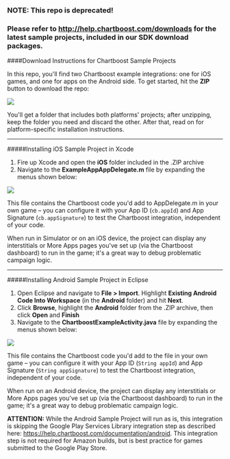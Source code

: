 ### NOTE: This repo is deprecated!  
### Please refer to http://help.chartboost.com/downloads for the latest sample projects, included in our SDK download packages.

####Download Instructions for Chartboost Sample Projects

In this repo, you'll find two Chartboost example integrations: one for iOS games, and one for apps on the Android side. To get started, hit the **ZIP** button to download the repo:

<img src="https://s3.amazonaws.com/chartboost/help_assets/client-examples1.jpeg" />

You'll get a folder that includes both platforms' projects; after unzipping, keep the folder you need and discard the other. After that, read on for platform-specific installation instructions.

---
#####Installing iOS Sample Project in Xcode

1. Fire up Xcode and open the **iOS** folder included in the .ZIP archive
2. Navigate to the **ExampleAppAppDelegate.m** file by expanding the menus shown below:

<img src="https://s3.amazonaws.com/chartboost/help_assets/client-examples2.jpeg" />

This file contains the Chartboost code you'd add to AppDelegate.m in your own game &ndash; you can configure it with your App ID (`cb.appId`) and App Signature (`cb.appSignature`) to test the Chartboost integration, independent of your code. 

When run in Simulator or on an iOS device, the project can display any interstitials or More Apps pages you've set up (via the Chartboost dashboard) to run in the game; it's a great way to debug problematic campaign logic.

---
#####Installing Android Sample Project in Eclipse

1. Open Eclipse and navigate to **File > Import**. Highlight **Existing Android Code Into Workspace** (in the **Android** folder) and hit **Next**.
2. Click **Browse**, highlight the **Android** folder from the .ZIP archive, then click **Open** and **Finish**
3. Navigate to the **ChartboostExampleActivity.java** file by expanding the menus shown below:

<img src="https://s3.amazonaws.com/chartboost/help_assets/client-examples4.jpeg" />

This file contains the Chartboost code you'd add to the file in your own game &ndash; you can configure it with your App ID (`String appId`) and App Signature (`String appSignature`) to test the Chartboost integration, independent of your code. 

When run on an Android device, the project can display any interstitials or More Apps pages you've set up (via the Chartboost dashboard) to run in the game; it's a great way to debug problematic campaign logic.

**ATTENTION:** While the Android Sample Project will run as is, this integration is skipping the Google Play Services Library integration step as described here: https://help.chartboost.com/documentation/android. This integration step is not required for Amazon builds, but is best practice for games submitted to the Google Play Store.
